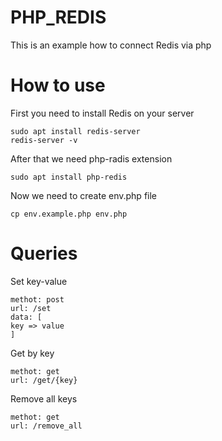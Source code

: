 # PHP_REDIS
This is an example how to connect Redis via php

# How to use
First you need to install Redis on your server
```
sudo apt install redis-server
redis-server -v
```

After that we need php-radis extension
```
sudo apt install php-redis
```

Now we need to create env.php file
```
cp env.example.php env.php
```

# Queries

Set key-value 
```
methot: post 
url: /set
data: [
key => value
]
```

Get by key
```
methot: get 
url: /get/{key}
```

Remove all keys
```
methot: get 
url: /remove_all
```